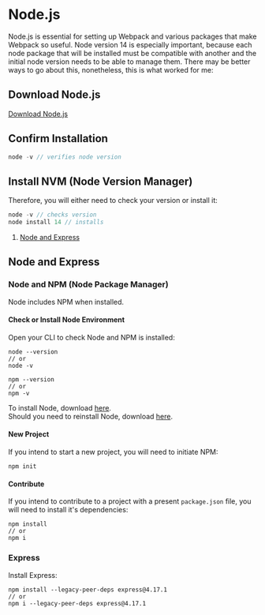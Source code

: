# Node.js
Node.js is essential for setting up Webpack and various packages that make Webpack so useful. Node version 14 is especially important, because each node package that will be installed must be compatible with another and the initial node version needs to be able to manage them. There may be better ways to go about this, nonetheless, this is what worked for me:

## Download Node.js
[Download Node.js](https://nodejs.org/en/download/)

## Confirm Installation
```js
node -v // verifies node version
```

## Install NVM (Node Version Manager)



Therefore, you will either need to check your version or install it:
```js
node -v // checks version
node install 14 // installs 
```

1. [Node and Express](#node-and-express)

## Node and Express
### Node and NPM (Node Package Manager)
Node includes NPM when installed.
#### Check or Install Node Environment
Open your CLI to check Node and NPM is installed:
```
node --version
// or
node -v
```
```
npm --version
// or
npm -v
```
To install Node, download [here](https://nodejs.org/en/).</br>
Should you need to reinstall Node, download [here](https://nodejs.org/en/).</br>

#### New Project
If you intend to start a new project, you will need to initiate NPM:
```
npm init
```

#### Contribute
If you intend to contribute to a project with a present `package.json` file, you will need to install it's dependencies:
```
npm install
// or
npm i
```

### Express
Install Express:
```
npm install --legacy-peer-deps express@4.17.1
// or
npm i --legacy-peer-deps express@4.17.1
```

